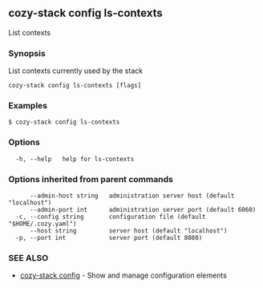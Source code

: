 ## cozy-stack config ls-contexts

List contexts

### Synopsis

List contexts currently used by the stack

```
cozy-stack config ls-contexts [flags]
```

### Examples

```
$ cozy-stack config ls-contexts
```

### Options

```
  -h, --help   help for ls-contexts
```

### Options inherited from parent commands

```
      --admin-host string   administration server host (default "localhost")
      --admin-port int      administration server port (default 6060)
  -c, --config string       configuration file (default "$HOME/.cozy.yaml")
      --host string         server host (default "localhost")
  -p, --port int            server port (default 8080)
```

### SEE ALSO

* [cozy-stack config](cozy-stack_config.md)	 - Show and manage configuration elements

